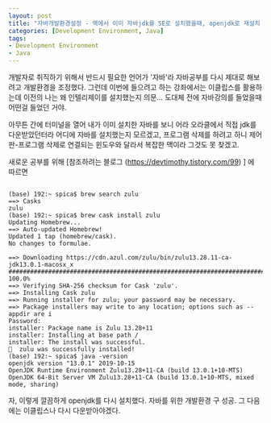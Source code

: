 ```yaml
---
layout: post
title: "자바개발환경설정 - 맥에서 이미 자바jdk를 SE로 설치했을때, openjdk로 재설치 하는 방법"
categories: [Development Environment, Java]
tags: 
- Development Environment
- Java
---
```


개발자로 취직하기 위해서 반드시 필요한 언어가 '자바'라 자바공부를 다시 제대로 해보려고 개발환경을 조정했다. 
그런데 이번에 들으려고 하는 강좌에서는 이클립스를 활용하는데 이전의 나는 왜 인텔리제이를 설치했는지 의문... 
도대체 전에 자바강의를 들었을때 어떤걸 들었던 거야. 

아무튼 간에 터미널을 열어 내가 이미 설치한 자바를 보니 어라 오라클에서 직접 jdk를 다운받았던터라 어디에 자바를 설치했는지 모르겠고, 프로그램 삭제를 하려고 하니 제어판-프로그램 삭제로 연결되는 윈도우와 달라서 복잡한 맥이라 그것도 못 찾겠고.

새로운 공부를 위해 [참조하려는 블로그 (https://devtimothy.tistory.com/99) ] 에 따르면


~~~

(base) 192:~ spica$ brew search zulu
==> Casks
zulu
(base) 192:~ spica$ brew cask install zulu
Updating Homebrew...
==> Auto-updated Homebrew!
Updated 1 tap (homebrew/cask).
No changes to formulae.

==> Downloading https://cdn.azul.com/zulu/bin/zulu13.28.11-ca-jdk13.0.1-macosx_x
######################################################################## 100.0%
==> Verifying SHA-256 checksum for Cask 'zulu'.
==> Installing Cask zulu
==> Running installer for zulu; your password may be necessary.
==> Package installers may write to any location; options such as --appdir are i
Password:
installer: Package name is Zulu 13.28+11
installer: Installing at base path /
installer: The install was successful.
🍺  zulu was successfully installed!
(base) 192:~ spica$ java -version
openjdk version "13.0.1" 2019-10-15
OpenJDK Runtime Environment Zulu13.28+11-CA (build 13.0.1+10-MTS)
OpenJDK 64-Bit Server VM Zulu13.28+11-CA (build 13.0.1+10-MTS, mixed mode, sharing)

~~~

자, 이렇게 깔끔하게 openjdk를 다시 설치했다. 자바를 위한 개발환경 구 성공. 
그 다음에는 이클립스나 다시 다운받아야겠다.
